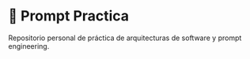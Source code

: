 # 🧠 Prompt Practica

Repositorio personal de práctica de arquitecturas de software y prompt engineering.
